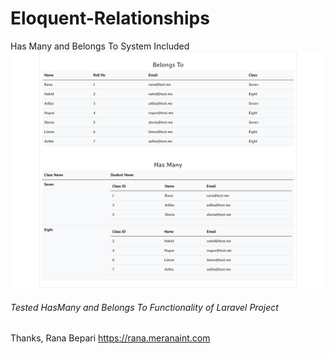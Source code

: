 # Eloquent-Relationships
Has Many and Belongs To System Included
![Screenshot](screenshots/screenshot.png)
<h6>Tested HasMany and Belongs To Functionality of Laravel Project</h6>

Thanks,
Rana Bepari
<a href="https://rana.meranaint.com">https://rana.meranaint.com</a>
